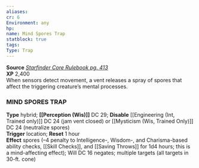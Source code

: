 ```yaml
---
aliases: 
cr: 6
Environment: any
hp: 
name: Mind Spores Trap
statblock: true
tags: 
Type: Trap
---
```

**Source** [_Starfinder Core Rulebook pg. 413_](https://paizo.com/products/btpy9ssr?Starfinder-Core-Rulebook)  
**XP** 2,400  
When sensors detect movement, a vent releases a spray of spores that affect the triggering creature’s mental processes.

### MIND SPORES TRAP

**Type** hybrid; **[[Perception (Wis)]]** DC 29; **Disable** [[Engineering (Int, Trained only)]] DC 24 (jam vent closed) or [[Mysticism (Wis, Trained Only)]] DC 24 (neutralize spores)  
**Trigger** location; **Reset** 1 hour  
**Effect** spores (–4 penalty to Intelligence-, Wisdom-, and Charisma-based ability checks, [[Skill Checks]], and [[Saving Throws]] for 1d4 hours; this is a mind-affecting effect); Will DC 16 negates; multiple targets (all targets in 30-ft. cone)